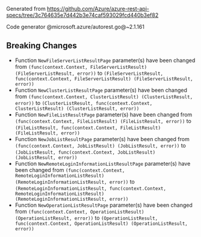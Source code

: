 Generated from https://github.com/Azure/azure-rest-api-specs/tree/3c764635e7d442b3e74caf593029fcd440b3ef82

Code generator @microsoft.azure/autorest.go@~2.1.161

## Breaking Changes

- Function `NewFileServerListResultPage` parameter(s) have been changed from `(func(context.Context, FileServerListResult) (FileServerListResult, error))` to `(FileServerListResult, func(context.Context, FileServerListResult) (FileServerListResult, error))`
- Function `NewClusterListResultPage` parameter(s) have been changed from `(func(context.Context, ClusterListResult) (ClusterListResult, error))` to `(ClusterListResult, func(context.Context, ClusterListResult) (ClusterListResult, error))`
- Function `NewFileListResultPage` parameter(s) have been changed from `(func(context.Context, FileListResult) (FileListResult, error))` to `(FileListResult, func(context.Context, FileListResult) (FileListResult, error))`
- Function `NewJobListResultPage` parameter(s) have been changed from `(func(context.Context, JobListResult) (JobListResult, error))` to `(JobListResult, func(context.Context, JobListResult) (JobListResult, error))`
- Function `NewRemoteLoginInformationListResultPage` parameter(s) have been changed from `(func(context.Context, RemoteLoginInformationListResult) (RemoteLoginInformationListResult, error))` to `(RemoteLoginInformationListResult, func(context.Context, RemoteLoginInformationListResult) (RemoteLoginInformationListResult, error))`
- Function `NewOperationListResultPage` parameter(s) have been changed from `(func(context.Context, OperationListResult) (OperationListResult, error))` to `(OperationListResult, func(context.Context, OperationListResult) (OperationListResult, error))`
